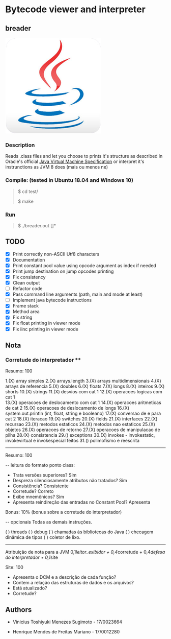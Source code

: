 # Bytecode viewer and interpreter

## breader

![Java 8 Logo](./.javasrc/javalogo.jpg "Java Logo")

### Description

Reads .class files and let you choose to prints it's structure as described in Oracle's official [Java Virtual Machine Specification](https://docs.oracle.com/javase/specs/jvms/se7/html/jvms-4.html "Documentation") or interpret it's instrunctions as JVM 8 does (mais ou menos ne)

### Compile: (tested in Ubuntu 18.04 and Windows 10)

>$ cd test/
>
>$ make

### Run

>$ ./breader.out <mode> <path> <file> [<options>]*

## TODO

- [x] Print correctly non-ASCII Utf8 characters
- [X] Documentation
- [x] Print constant pool value using opcode argument as index if needed
- [x] Print jump destination on jump opcodes printing
- [x] Fix consistency
- [x] Clean output
- [ ] Refactor code
- [x] Pass command line arguments (path, main and mode at least)
- [ ] Implement java bytecode instructions
- [x] Frame stack
- [x] Method area
- [x] Fix string
- [x] Fix float printing in viewer mode
- [x] Fix iinc printing in viewer mode

## Nota

### Corretude do interpretador **

Resumo: 100

1.(X) array simples
2.(X) arrays.length
3.(X) arrays multidimensionais
4.(X) arrays de referencia
5.(X) doubles
6.(X) floats
7.(X) longs
8.(X) inteiros
9.(X) shorts
10.(X) strings
11.(X) desvios com cat 1
12.(X) operacoes logicas com cat 1  
13.(X) operacoes de deslocamento com cat 1
14.(X) operacoes aritmeticas de cat 2
15.(X) operacoes de deslocamento de longs
16.(X) system.out.println (int, float, string e booleano)
17.(X) conversao de e para cat 2
18.(X) iteracao
19.(X) switches
20.(X) fields
21.(X) interfaces
22.(X) recursao
23.(X) metodos estaticos
24.(X) metodos nao estaticos
25.(X) objetos
26.(X) operacoes de retorno
27.(X) operacoes de manipulacao de pilha
28.(X) consistencia
29.() exceptions
30.(X) invokes - invokestatic, invokevirtual e invokespecial feitos
31.() polimofismo e reescrita

-------------------------

Resumo: 100

-- leitura do formato ponto class:

- Trata versões superiores? Sim
- Despreza silenciosamente atributos não tratados? Sim
- Consistência? Consistente
- Corretude? Correto
- Exibe mnemônicos? Sim
- Apresenta reindireção das entradas no Constant Pool? Apresenta

Bonus: 10% (bonus sobre a corretude do interpretador)

--  opcionais
Todas as demais instruções.

( ) threads
( ) debug
( ) chamadas às bibliotecas do Java
( ) checagem dinâmica de tipos
( ) coletor de lixo.

-------------------------

Atribuição de nota para a JVM
0,1*leitor_exibidor + 0,4*corretude + 0,4*defesa do interpretador + 0,1*site

Site: 100

- Apresenta o DCM e a descrição de cada função?
- Contem a relação das estruturas de dados e os arquivos?
- Está atualizado?
- Corretude?

## Authors

- Vinicius Toshiyuki Menezes Sugimoto - 17/0023664

- Henrique Mendes de Freitas Mariano - 17/0012280

